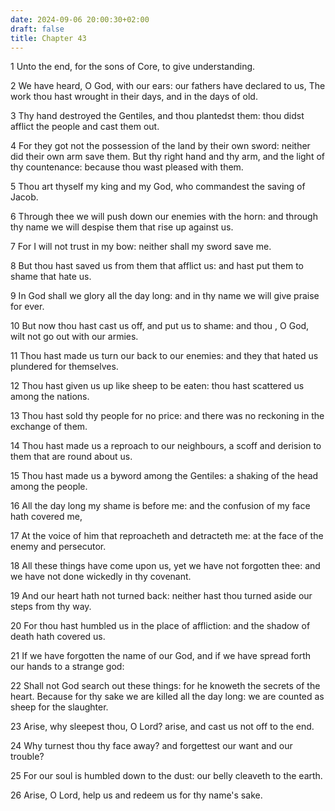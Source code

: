 ```yaml
---
date: 2024-09-06 20:00:30+02:00
draft: false
title: Chapter 43
---
```




1 Unto the end, for the sons of Core, to give understanding.

2 We have heard, O God, with our ears: our fathers have declared to us, The work thou hast wrought in their days, and in the days of old.

3 Thy hand destroyed the Gentiles, and thou plantedst them: thou didst afflict the people and cast them out.

4 For they got not the possession of the land by their own sword: neither did their own arm save them. But thy right hand and thy arm, and the light of thy countenance: because thou wast pleased with them.

5 Thou art thyself my king and my God, who commandest the saving of Jacob.

6 Through thee we will push down our enemies with the horn: and through thy name we will despise them that rise up against us.

7 For I will not trust in my bow: neither shall my sword save me.

8 But thou hast saved us from them that afflict us: and hast put them to shame that hate us.

9 In God shall we glory all the day long: and in thy name we will give praise for ever.

10 But now thou hast cast us off, and put us to shame: and thou , O God, wilt not go out with our armies.

11 Thou hast made us turn our back to our enemies: and they that hated us plundered for themselves.

12 Thou hast given us up like sheep to be eaten: thou hast scattered us among the nations.

13 Thou hast sold thy people for no price: and there was no reckoning in the exchange of them.

14 Thou hast made us a reproach to our neighbours, a scoff and derision to them that are round about us.

15 Thou hast made us a byword among the Gentiles: a shaking of the head among the people.

16 All the day long my shame is before me: and the confusion of my face hath covered me,

17 At the voice of him that reproacheth and detracteth me: at the face of the enemy and persecutor.

18 All these things have come upon us, yet we have not forgotten thee: and we have not done wickedly in thy covenant.

19 And our heart hath not turned back: neither hast thou turned aside our steps from thy way.

20 For thou hast humbled us in the place of affliction: and the shadow of death hath covered us.

21 If we have forgotten the name of our God, and if we have spread forth our hands to a strange god:

22 Shall not God search out these things: for he knoweth the secrets of the heart. Because for thy sake we are killed all the day long: we are counted as sheep for the slaughter.

23 Arise, why sleepest thou, O Lord? arise, and cast us not off to the end.

24 Why turnest thou thy face away? and forgettest our want and our trouble?

25 For our soul is humbled down to the dust: our belly cleaveth to the earth.

26 Arise, O Lord, help us and redeem us for thy name's sake.

